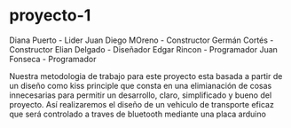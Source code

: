 # proyecto-1
Diana Puerto - Lider
Juan Diego MOreno - Constructor
Germán Cortés - Constructor 
Elian Delgado - Diseñador 
Edgar Rincon - Programador
Juan Fonseca - Programador 

Nuestra metodologia de trabajo para este proyecto esta basada a partir de un diseño como kiss principle que consta en una elimianación de cosas innecesarias para permitir un desarrollo, claro, simplificado y bueno del proyecto.
Así realizaremos el diseño de un vehiculo de transporte eficaz que será controlado a traves de bluetooth mediante una placa arduino 

